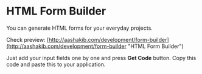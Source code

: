 # HTML Form Builder
You can generate HTML forms for your everyday projects. 

Check preview: [http://aashakib.com/development/form-builder](http://aashakib.com/development/form-builder "HTML Form Builder")

Just add your input fields one by one and press **Get Code** button. Copy this code and paste this to your application.
